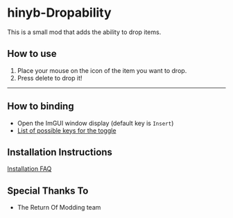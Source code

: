 # hinyb-Dropability
This is a small mod that adds the ability to drop items.

## How to use
1. Place your mouse on the icon of the item you want to drop.
2. Press delete to drop it!

---

## How to binding 
* Open the ImGUI window display (default key is `Insert`)
* [List of possible keys for the toggle](https://oprypin.github.io/crystal-imgui/ImGui/ImGuiKey.html)

## Installation Instructions

[Installation FAQ](https://docs.google.com/document/u/1/d/1NgLwb8noRLvlV9keNc_GF2aVzjARvUjpND2rxFgxyfw/edit?usp=sharing)

## Special Thanks To
* The Return Of Modding team
